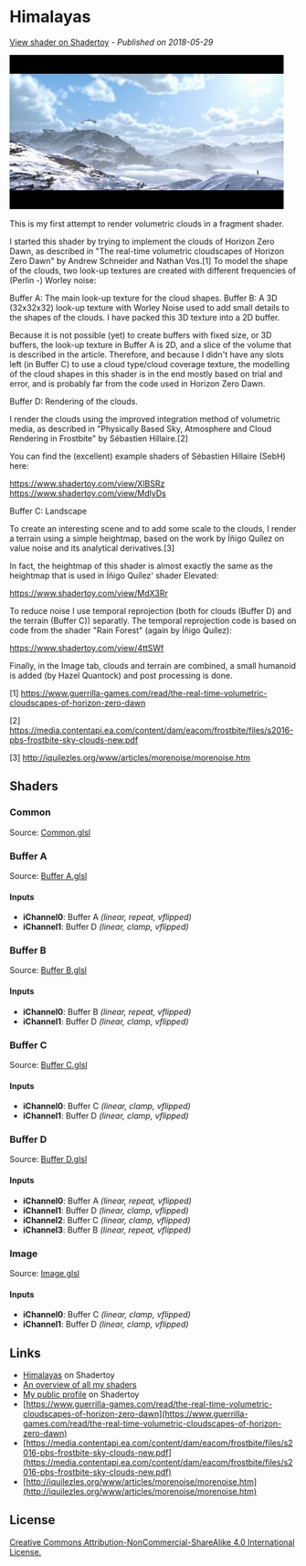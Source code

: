 ﻿# Himalayas
[View shader on Shadertoy](https://www.shadertoy.com/view/MdGfzh) - _Published on 2018-05-29_ 

![thumbnail](./thumbnail.jpg)


This is my first attempt to render volumetric clouds in a fragment shader.

I started this shader by trying to implement the clouds of Horizon Zero Dawn, as
described in "The real-time volumetric cloudscapes of Horizon Zero Dawn" by
Andrew Schneider and Nathan Vos.[1] To model the shape of the clouds, two look-up
textures are created with different frequencies of (Perlin -) Worley noise:

Buffer A: The main look-up texture for the cloud shapes.
Buffer B: A 3D (32x32x32) look-up texture with Worley Noise used to add small details
to the shapes of the clouds. I have packed this 3D texture into a 2D buffer.

Because it is not possible (yet) to create buffers with fixed size, or 3D buffers, the
look-up texture in Buffer A is 2D, and a slice of the volume that is described in the
article. Therefore, and because I didn't have any slots left (in Buffer C) to use a
cloud type/cloud coverage texture, the modelling of the cloud shapes in this shader is
in the end mostly based on trial and error, and is probably far from the code used in
Horizon Zero Dawn.

Buffer D: Rendering of the clouds.

I render the clouds using the improved integration method of volumetric media, as described
in "Physically Based Sky, Atmosphere and Cloud Rendering in Frostbite" by
Sébastien Hillaire.[2]

You can find the (excellent) example shaders of Sébastien Hillaire (SebH) here:

https://www.shadertoy.com/view/XlBSRz
https://www.shadertoy.com/view/MdlyDs

Buffer C: Landscape

To create an interesting scene and to add some scale to the clouds, I render a
terrain using a simple heightmap, based on the work by Íñigo Quílez on value noise and its
analytical derivatives.[3]

In fact, the heightmap of this shader is almost exactly the same as the heightmap that
is used in Íñigo Quílez' shader Elevated:

https://www.shadertoy.com/view/MdX3Rr

To reduce noise I use temporal reprojection (both for clouds (Buffer D) and the terrain
(Buffer C)) separatly. The temporal reprojection code is based on code from the shader
"Rain Forest" (again by Íñigo Quílez):

https://www.shadertoy.com/view/4ttSWf

Finally, in the Image tab, clouds and terrain are combined, a small humanoid is added
(by Hazel Quantock) and post processing is done.

[1] https://www.guerrilla-games.com/read/the-real-time-volumetric-cloudscapes-of-horizon-zero-dawn

[2] https://media.contentapi.ea.com/content/dam/eacom/frostbite/files/s2016-pbs-frostbite-sky-clouds-new.pdf

[3] http://iquilezles.org/www/articles/morenoise/morenoise.htm



## Shaders

### Common

Source: [Common.glsl](./Common.glsl)

### Buffer A

Source: [Buffer A.glsl](./Buffer&#32;A.glsl)

#### Inputs

 * **iChannel0**: Buffer A _(linear, repeat, vflipped)_
 * **iChannel1**: Buffer D _(linear, clamp, vflipped)_

### Buffer B

Source: [Buffer B.glsl](./Buffer&#32;B.glsl)

#### Inputs

 * **iChannel0**: Buffer B _(linear, repeat, vflipped)_
 * **iChannel1**: Buffer D _(linear, clamp, vflipped)_

### Buffer C

Source: [Buffer C.glsl](./Buffer&#32;C.glsl)

#### Inputs

 * **iChannel0**: Buffer C _(linear, clamp, vflipped)_
 * **iChannel1**: Buffer D _(linear, clamp, vflipped)_

### Buffer D

Source: [Buffer D.glsl](./Buffer&#32;D.glsl)

#### Inputs

 * **iChannel0**: Buffer A _(linear, repeat, vflipped)_
 * **iChannel1**: Buffer D _(linear, clamp, vflipped)_
 * **iChannel2**: Buffer C _(linear, clamp, vflipped)_
 * **iChannel3**: Buffer B _(linear, repeat, vflipped)_

### Image

Source: [Image.glsl](./Image.glsl)

#### Inputs

 * **iChannel0**: Buffer C _(linear, clamp, vflipped)_
 * **iChannel1**: Buffer D _(linear, clamp, vflipped)_

## Links
* [Himalayas](https://www.shadertoy.com/view/MdGfzh) on Shadertoy
* [An overview of all my shaders](https://reindernijhoff.net/shadertoy/)
* [My public profile](https://www.shadertoy.com/user/reinder) on Shadertoy
* [https://www.guerrilla-games.com/read/the-real-time-volumetric-cloudscapes-of-horizon-zero-dawn](https://www.guerrilla-games.com/read/the-real-time-volumetric-cloudscapes-of-horizon-zero-dawn)
* [https://media.contentapi.ea.com/content/dam/eacom/frostbite/files/s2016-pbs-frostbite-sky-clouds-new.pdf](https://media.contentapi.ea.com/content/dam/eacom/frostbite/files/s2016-pbs-frostbite-sky-clouds-new.pdf)
* [http://iquilezles.org/www/articles/morenoise/morenoise.htm](http://iquilezles.org/www/articles/morenoise/morenoise.htm)

## License

[Creative Commons Attribution-NonCommercial-ShareAlike 4.0 International License.](https://creativecommons.org/licenses/by-nc-sa/4.0/)
